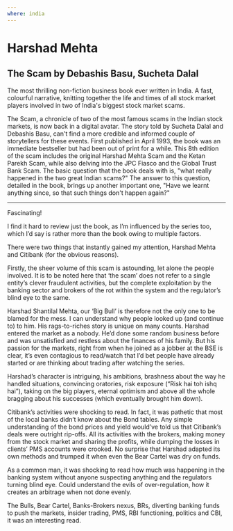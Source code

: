 ```yaml
---
where: india
---
```


# Harshad Mehta

## The Scam by Debashis Basu, Sucheta Dalal

The most thrilling non-fiction business book ever written in India. A fast, colourful narrative, knitting together the life and times of all stock market players involved in two of India's biggest stock market scams.

The Scam, a chronicle of two of the most famous scams in the Indian stock markets, is now back in a digital avatar. The story told by Sucheta Dalal and Debashis Basu, can't find a more credible and informed couple of storytellers for these events. First published in April 1993, the book was an immediate bestseller but had been out of print for a while.
This 8th edition of the scam includes the original Harshad Mehta Scam and the Ketan Parekh Scam, while also delving into the JPC Fiasco and the Global Trust Bank Scam. The basic question that the book deals with is, "what really happened in the two great Indian scams?" The answer to this question, detailed in the book, brings up another important one, "Have we learnt anything since, so that such things don't happen again?"

---

Fascinating!

I find it hard to review just the book, as I’m influenced by the series too, which I’d say is rather more than the book owing to multiple factors.

There were two things that instantly gained my attention, Harshad Mehta and Citibank (for the obvious reasons).

Firstly, the sheer volume of this scam is astounding, let alone the people involved. It is to be noted here that ‘the scam’ does not refer to a single entity’s clever fraudulent activities, but the complete exploitation by the banking sector and brokers of the rot within the system and the regulator’s blind eye to the same.

Harshad Shantilal Mehta, our ‘Big Bull’ is therefore not the only one to be blamed for the mess. I can understand why people looked up (and continue to) to him. His rags-to-riches story is unique on many counts. Harshad entered the market as a nobody. He’d done some random business before and was unsatisfied and restless about the finances of his family. But his passion for the markets, right from when he joined as a jobber at the BSE is clear, it’s even contagious to read/watch that I’d bet people have already started or are thinking about trading after watching the series.

Harshad’s character is intriguing, his ambitions, brashness about the way he handled situations, convincing oratories, risk exposure (“Risk hai toh ishq hai”), taking on the big players, eternal optimism and above all the whole bragging about his successes (which eventually brought him down).

Citibank’s activities were shocking to read. In fact, it was pathetic that most of the local banks didn’t know about the Bond tables. Any simple understanding of the bond prices and yield would’ve told us that Citibank’s deals were outright rip-offs. All its activities with the brokers, making money from the stock market and sharing the profits, while dumping the losses in clients’ PMS accounts were crooked. No surprise that Harshad adapted its own methods and trumped it when even the Bear Cartel was dry on funds.

As a common man, it was shocking to read how much was happening in the banking system without anyone suspecting anything and the regulators turning blind eye. Could understand the evils of over-regulation, how it creates an arbitrage when not done evenly.

The Bulls, Bear Cartel, Banks-Brokers nexus, BRs, diverting banking funds to push the markets, insider trading, PMS, RBI functioning, politics and CBI, it was an interesting read.
